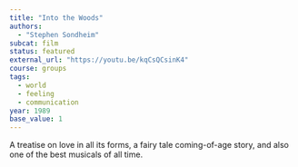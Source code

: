 ```yaml
---
title: "Into the Woods"
authors:
  - "Stephen Sondheim"
subcat: film
status: featured
external_url: "https://youtu.be/kqCsQCsinK4"
course: groups
tags:
  - world
  - feeling
  - communication
year: 1989
base_value: 1
---
```


A treatise on love in all its forms, a fairy tale coming-of-age story, and also one of the best musicals of all time.
